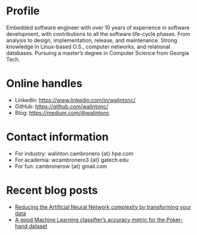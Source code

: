 # Profile

Embedded software engineer with over 10 years of experience in software development,
with contributions to all the software life-cycle phases. From analysis to design,
implementation, release, and maintenance. Strong knowledge in Linux-based O.S.,
computer networks, and relational databases. Pursuing a master’s degree in Computer
Science from Georgia Tech.

# Online handles

- LinkedIn: https://www.linkedin.com/in/walintonc/
- GitHub: https://github.com/walintonc/
- Blog: https://medium.com/@walintonc

# Contact information

- For industry: walinton.cambronero {at} hpe.com
- For academia: wcambronero3 {at} gatech.edu
- For fun:      cambronerow {at} gmail.com

# Recent blog posts

- [Reducing the Artificial Neural Network complexity by transforming your data][blog-ml-pokerhand-transformation]
- [A good Machine Learning classifier’s accuracy metric for the Poker-hand dataset][blog-ml-pokerhand-metric]

<!-- Links -->

[blog-ml-pokerhand-metric]: https://medium.com/@walintonc/a-good-machine-learning-classifiers-accuracy-metric-for-the-poker-hand-dataset-44cc3456b66d
[blog-ml-pokerhand-transformation]: https://medium.com/@walintonc/reducing-the-artificial-neural-network-complexity-by-transforming-your-data-37ff50d94562
